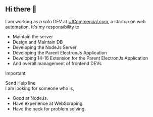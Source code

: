 ## Hi there 👋

I am working as a solo DEV at [UICommercial.com](http://uicommercial.com), a startup on web automation.
It's my responsibility to 
- Maintain the server
- Design and Maintain DB
- Developing the NodeJs Server
- Developing the Parent ElectronJs Application
- Developing 14-16 Extension for the Parent ElectronJs Application
- And overall management of frontend DEVs

> [!IMPORTANT]
> Send Help line\
>I am looking for someone who is,
>- Good at NodeJs.
>- Have experience at WebScraping.
>- Have the neck for problem solving.


<!--
**istyaq-ahmmed/istyaq-ahmmed** is a ✨ _special_ ✨ repository because its `README.md` (this file) appears on your GitHub profile.

Here are some ideas to get you started:

- 🔭 I’m currently working on ...
- 🌱 I’m currently learning ...
- 👯 I’m looking to collaborate on ...
- 🤔 I’m looking for help with ...
- 💬 Ask me about ...
- 📫 How to reach me: ...
- 😄 Pronouns: ...
- ⚡ Fun fact: ...
-->

